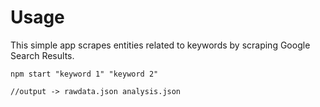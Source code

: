 # Usage

This simple app scrapes entities related to keywords by scraping Google Search Results.

```
npm start "keyword 1" "keyword 2"

//output -> rawdata.json analysis.json
```
